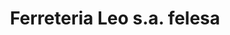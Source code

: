 ---
title: "Ferreteria Leo s.a. felesa"
url: /ciudad-nueva/ferreteria-leo-s-a-felesa/
shop: Eisenwaren
---